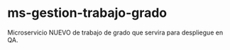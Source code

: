 # ms-gestion-trabajo-grado
 Microservicio NUEVO de trabajo de grado que servira para despliegue en QA.
